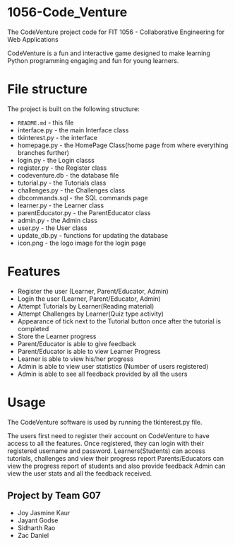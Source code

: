 # 1056-Code_Venture
The CodeVenture project code for FIT 1056 - Collaborative Engineering for Web Applications

CodeVenture is a fun and interactive game designed to make learning Python programming engaging and fun for young learners.

# File structure

The project is built on the following structure:


- `README.md` - this file
- interface.py - the main Interface class
- tkinterest.py - the interface 
- homepage.py - the HomePage Class(home page from where everything branches further) 
- login.py - the Login classs
- register.py - the Register class
- codeventure.db - the database file
- tutorial.py - the Tutorials class
- challenges.py - the Challenges class
- dbcommands.sql - the SQL commands page
- learner.py - the Learner class
- parentEducator.py - the ParentEducator class
- admin.py - the Admin class
- user.py - the User class
- update_db.py - functions for updating the database
- icon.png - the logo image for the login page

# Features
- Register the user (Learner, Parent/Educator, Admin)
- Login the user (Learner, Parent/Educator, Admin)
- Attempt Tutorials by Learner(Reading material)
- Attempt Challenges by Learner(Quiz type activity)
- Appearance of tick next to the Tutorial button once after the 
  tutorial is completed
- Store the Learner progress
- Parent/Educator is able to give feedback 
- Parent/Educator is able to view Learner Progress
- Learner is able to view his/her progress
- Admin is able to view user statistics (Number of users registered)
- Admin is able to see all feedback provided by all the users

# Usage

The CodeVenture software is used by running the tkinterest.py file. 

The users first need to register their account on CodeVenture to have 
access to all the features. Once registered, they can login with their 
registered username and password. 
Learners(Students) can access tutorials, challenges and view their progress report
Parents/Educators can view the progress report of students and also provide feedback
Admin can view the user stats and all the feedback received. 

## Project by Team G07
- Joy Jasmine Kaur
- Jayant Godse 
- Sidharth Rao 
- Zac Daniel
